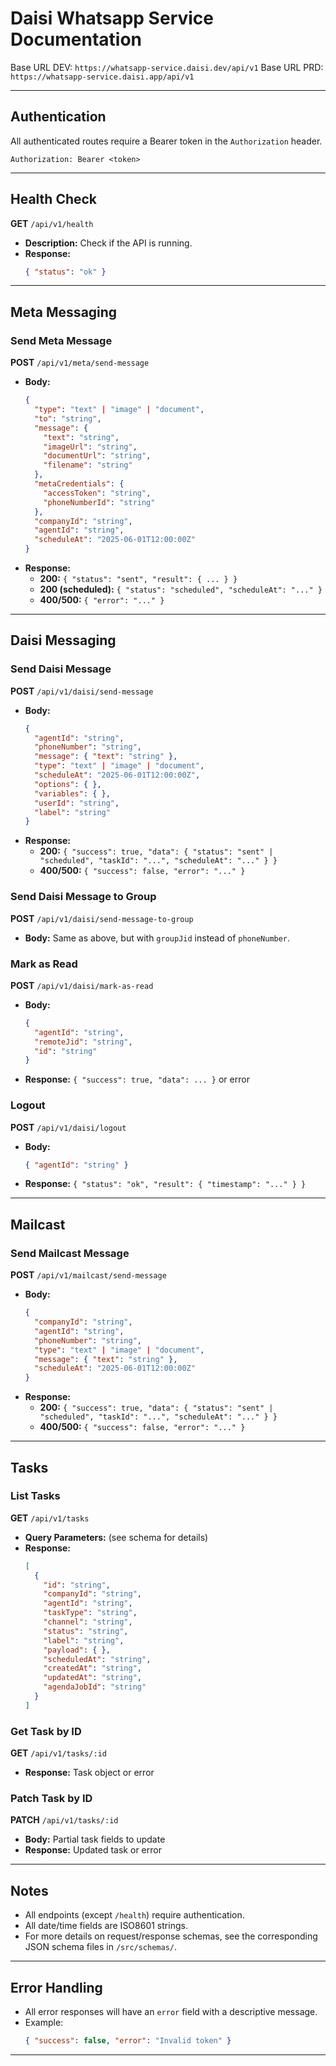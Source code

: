 # Daisi Whatsapp Service Documentation

Base URL DEV: `https://whatsapp-service.daisi.dev/api/v1`
Base URL PRD: `https://whatsapp-service.daisi.app/api/v1`

---

## Authentication

All authenticated routes require a Bearer token in the `Authorization` header.

```
Authorization: Bearer <token>
```

---

## Health Check

**GET** `/api/v1/health`

- **Description:** Check if the API is running.
- **Response:**
  ```json
  { "status": "ok" }
  ```

---

## Meta Messaging

### Send Meta Message

**POST** `/api/v1/meta/send-message`

- **Body:**
  ```json
  {
    "type": "text" | "image" | "document",
    "to": "string",
    "message": {
      "text": "string",
      "imageUrl": "string",
      "documentUrl": "string",
      "filename": "string"
    },
    "metaCredentials": {
      "accessToken": "string",
      "phoneNumberId": "string"
    },
    "companyId": "string",
    "agentId": "string",
    "scheduleAt": "2025-06-01T12:00:00Z"
  }
  ```
- **Response:**
  - **200:** `{ "status": "sent", "result": { ... } }`
  - **200 (scheduled):** `{ "status": "scheduled", "scheduleAt": "..." }`
  - **400/500:** `{ "error": "..." }`

---

## Daisi Messaging

### Send Daisi Message

**POST** `/api/v1/daisi/send-message`

- **Body:**
  ```json
  {
    "agentId": "string",
    "phoneNumber": "string",
    "message": { "text": "string" },
    "type": "text" | "image" | "document",
    "scheduleAt": "2025-06-01T12:00:00Z",
    "options": { },
    "variables": { },
    "userId": "string",
    "label": "string"
  }
  ```
- **Response:**
  - **200:** `{ "success": true, "data": { "status": "sent" | "scheduled", "taskId": "...", "scheduleAt": "..." } }`
  - **400/500:** `{ "success": false, "error": "..." }`

### Send Daisi Message to Group

**POST** `/api/v1/daisi/send-message-to-group`

- **Body:** Same as above, but with `groupJid` instead of `phoneNumber`.

### Mark as Read

**POST** `/api/v1/daisi/mark-as-read`

- **Body:**
  ```json
  {
    "agentId": "string",
    "remoteJid": "string",
    "id": "string"
  }
  ```
- **Response:** `{ "success": true, "data": ... }` or error

### Logout

**POST** `/api/v1/daisi/logout`

- **Body:**
  ```json
  { "agentId": "string" }
  ```
- **Response:** `{ "status": "ok", "result": { "timestamp": "..." } }`

---

## Mailcast

### Send Mailcast Message

**POST** `/api/v1/mailcast/send-message`

- **Body:**
  ```json
  {
    "companyId": "string",
    "agentId": "string",
    "phoneNumber": "string",
    "type": "text" | "image" | "document",
    "message": { "text": "string" },
    "scheduleAt": "2025-06-01T12:00:00Z"
  }
  ```
- **Response:**  
  - **200:** `{ "success": true, "data": { "status": "sent" | "scheduled", "taskId": "...", "scheduleAt": "..." } }`
  - **400/500:** `{ "success": false, "error": "..." }`

---

## Tasks

### List Tasks

**GET** `/api/v1/tasks`

- **Query Parameters:** (see schema for details)
- **Response:**  
  ```json
  [
    {
      "id": "string",
      "companyId": "string",
      "agentId": "string",
      "taskType": "string",
      "channel": "string",
      "status": "string",
      "label": "string",
      "payload": { },
      "scheduledAt": "string",
      "createdAt": "string",
      "updatedAt": "string",
      "agendaJobId": "string"
    }
  ]
  ```

### Get Task by ID

**GET** `/api/v1/tasks/:id`

- **Response:** Task object or error

### Patch Task by ID

**PATCH** `/api/v1/tasks/:id`

- **Body:** Partial task fields to update
- **Response:** Updated task or error

---

## Notes

- All endpoints (except `/health`) require authentication.
- All date/time fields are ISO8601 strings.
- For more details on request/response schemas, see the corresponding JSON schema files in `/src/schemas/`.

---

## Error Handling

- All error responses will have an `error` field with a descriptive message.
- Example:
  ```json
  { "success": false, "error": "Invalid token" }
  ```

---

